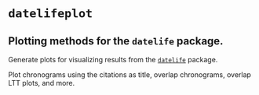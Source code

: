 # `datelifeplot`

## Plotting methods for the `datelife` package.

Generate plots for visualizing results from the [`datelife`](https://github.com/phylotastic/datelife) package.

Plot chronograms using the citations as title, overlap chronograms, overlap LTT plots, and more.
